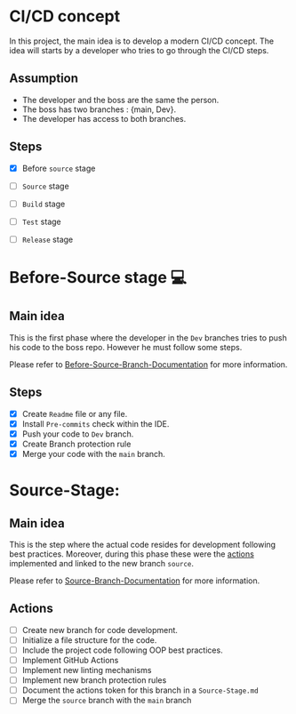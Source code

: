 # CI/CD concept
In this project, the main idea is to develop a modern CI/CD concept. The idea will starts by a developer who tries to go through the CI/CD steps.
## Assumption
- The developer and the boss are the same the person.
- The boss has two branches : {main, Dev}.
- The developer has access to both branches.
## Steps
- [x] Before `source` stage
- [ ] `Source` stage
- [ ] `Build` stage
- [ ] `Test` stage
- [ ] `Release` stage


# Before-Source stage :computer:
## Main idea
This is the first phase where the developer in the `Dev` branches tries to push his code to the boss repo. However he must follow some steps.

Please refer to [Before-Source-Branch-Documentation](/docs/Branches/Before-Source.md) for more information.
## Steps
- [x] Create `Readme` file or any file.
- [x] Install `Pre-commits` check within the IDE.
- [x] Push your code to `Dev` branch.
- [x] Create Branch protection rule
- [x] Merge your code with the `main` branch.

# Source-Stage:

## Main idea
This is the step where the actual code resides for development following best practices. Moreover, during this phase these were the <a href="## Actions ">actions </a>  implemented and linked to the new branch `source`.

Please refer to [Source-Branch-Documentation](/docs/Branches/Source-Stage.md) for more information.

## Actions
- [ ] Create new branch for code development.
- [ ] Initialize a file structure for the code.
- [ ] Include the project code following OOP best practices.
- [ ] Implement GitHub Actions
- [ ] Implement new linting mechanisms
- [ ] Implement new branch protection rules
- [ ] Document the actions token for this branch in a `Source-Stage.md`
- [ ] Merge the `source` branch with the `main` branch
